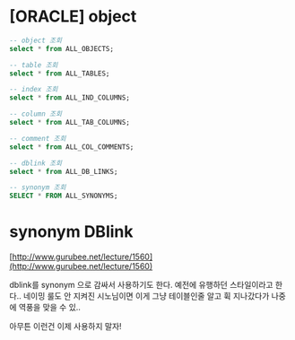 
# [ORACLE] object

```sql 
-- object 조회
select * from ALL_OBJECTS;
```

```sql 
-- table 조회
select * from ALL_TABLES;
```

```sql 
-- index 조회
select * from ALL_IND_COLUMNS;
```

```sql 
-- column 조회
select * from ALL_TAB_COLUMNS;
```

```sql 
-- comment 조회
select * from ALL_COL_COMMENTS;
```

```sql 
-- dblink 조회
select * from ALL_DB_LINKS;
```

```sql 
-- synonym 조회
SELECT * FROM ALL_SYNONYMS;
```

# synonym DBlink

[http://www.gurubee.net/lecture/1560](http://www.gurubee.net/lecture/1560)

dblink를 synonym 으로 감싸서 사용하기도 한다. 예전에 유행하던 스타일이라고 한다.. 네이밍 룰도 안 지켜진 시노님이면 이게 그냥 테이블인줄 알고 휙 지나갔다가 나중에 역풍을 맞을 수 있..

아무튼 이런건 이제 사용하지 말자!


<!--stackedit_data:
eyJoaXN0b3J5IjpbLTEzNzE3Nzg5OF19
-->